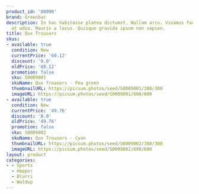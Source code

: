 ```yaml
---
product_id: '00090'
brand: Greenbar
description: In hac habitasse platea dictumst. Nullam arcu. Vivamus facilisis diam
  at odio. Mauris a lacus. Quisque gravida ipsum non sapien.
title: Qux Trousers
skus:
- available: true
  condition: New
  currentPrice: '60.12'
  discount: '0.0'
  oldPrice: '60.12'
  promotion: false
  sku: S0009001
  skuName: Qux Trousers - Pea green
  thumbnailURL: https://picsum.photos/seed/S0009001/300/300
  imageURL: https://picsum.photos/seed/S0009001/600/600
- available: true
  condition: New
  currentPrice: '49.76'
  discount: '0.0'
  oldPrice: '49.76'
  promotion: false
  sku: S0009002
  skuName: Qux Trousers - Cyan
  thumbnailURL: https://picsum.photos/seed/S0009002/300/300
  imageURL: https://picsum.photos/seed/S0009002/600/600
layout: product
categories:
- - Sports
  - Happor
  - Blurri
  - Waldop
---
```

